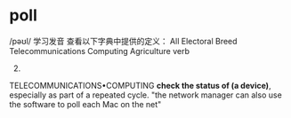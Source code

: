 # poll
/pəʊl/
学习发音
查看以下字典中提供的定义：
All
Electoral
Breed
Telecommunications
Computing
Agriculture
verb

2.
TELECOMMUNICATIONS•COMPUTING
**check the status of (a device)**, especially as part of a repeated cycle.
"the network manager can also use the software to poll each Mac on the net"
